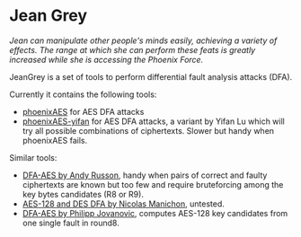 # Jean Grey

*Jean can manipulate other people's minds easily, achieving a variety of effects. The range at which she can perform these feats is greatly increased while she is accessing the Phoenix Force.*

JeanGrey is a set of tools to perform differential fault analysis attacks (DFA).

Currently it contains the following tools:

  * [phoenixAES](phoenixAES) for AES DFA attacks
  * [phoenixAES-yifan](phoenixAES-yifan) for AES DFA attacks, a variant by Yifan Lu which will try all possible combinations of ciphertexts. Slower but handy when phoenixAES fails.

Similar tools:

  * [DFA-AES by Andy Russon](https://github.com/arusson/dfa-aes), handy when pairs of correct and faulty ciphertexts are known but too few and require bruteforcing among the key bytes candidates (R8 or R9).
  * [AES-128 and DES DFA by Nicolas Manichon](https://github.com/balayette/fault), untested.
  * [DFA-AES by Philipp Jovanovic](https://github.com/Daeinar/dfa-aes), computes AES-128 key candidates from one single fault in round8.

